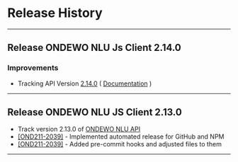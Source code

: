 # Release History

***************** 
## Release ONDEWO NLU Js Client 2.14.0 
 
### Improvements 
 * Tracking API Version [2.14.0](https://github.com/ondewo/ondewo-nlu-api/releases/tag/2.14.0) ( [Documentation](https://ondewo.github.io/ondewo-nlu-api/) ) 


***************** 

## Release ONDEWO NLU JS Client 2.13.0

* Track version 2.13.0 of [ONDEWO NLU API](https://github.com/ondewo/ondewo-nlu-api/releases/2.13.0)
* [[OND211-2039]](https://ondewo.atlassian.net/browse/OND211-2039) - Implemented automated release for GitHub and NPM
* [[OND211-2039]](https://ondewo.atlassian.net/browse/OND211-2039) - Added pre-commit hooks and adjusted files to them

*****************
